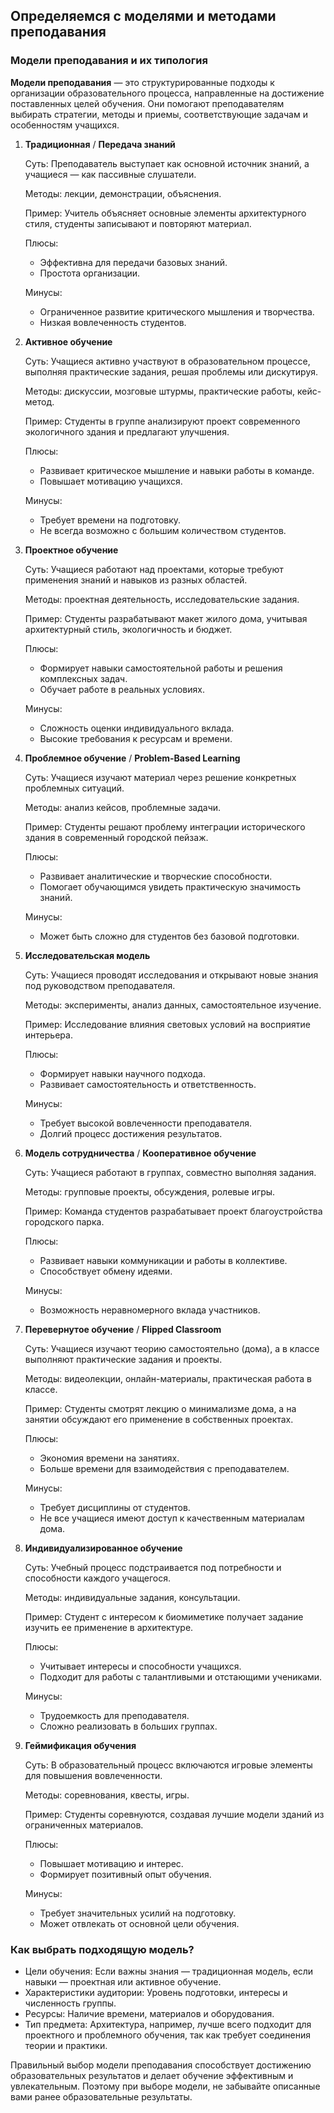 ## Определяемся с моделями и методами преподавания

### Модели преподавания и их типология

**Модели преподавания** — это структурированные подходы к организации образовательного процесса, направленные на достижение поставленных целей обучения. Они помогают преподавателям выбирать стратегии, методы и приемы, соответствующие задачам и особенностям учащихся.

1. **Традиционная** / **Передача знаний**

    Суть: Преподаватель выступает как основной источник знаний, а учащиеся — как пассивные слушатели.

    Методы: лекции, демонстрации, объяснения.

    Пример: Учитель объясняет основные элементы архитектурного стиля, студенты записывают и повторяют материал.

    Плюсы:
    - Эффективна для передачи базовых знаний.
    - Простота организации.
    
    Минусы:
    - Ограниченное развитие критического мышления и творчества.
    - Низкая вовлеченность студентов.

2. **Активное обучение**

    Суть: Учащиеся активно участвуют в образовательном процессе, выполняя практические задания, решая проблемы или дискутируя.

    Методы: дискуссии, мозговые штурмы, практические работы, кейс-метод.
    
    Пример: Студенты в группе анализируют проект современного экологичного здания и предлагают улучшения.
    
    Плюсы:
    - Развивает критическое мышление и навыки работы в команде.
    - Повышает мотивацию учащихся.
    
    Минусы:
    - Требует времени на подготовку.
    - Не всегда возможно с большим количеством студентов.

3. **Проектное обучение**

    Суть: Учащиеся работают над проектами, которые требуют применения знаний и навыков из разных областей.

    Методы: проектная деятельность, исследовательские задания.
    
    Пример: Студенты разрабатывают макет жилого дома, учитывая архитектурный стиль, экологичность и бюджет.
    
    Плюсы:
    - Формирует навыки самостоятельной работы и решения комплексных задач.
    - Обучает работе в реальных условиях.
    
    Минусы:
    - Сложность оценки индивидуального вклада.
    - Высокие требования к ресурсам и времени.

4. **Проблемное обучение** / **Problem-Based Learning**

    Суть: Учащиеся изучают материал через решение конкретных проблемных ситуаций.

    Методы: анализ кейсов, проблемные задачи.
    
    Пример: Студенты решают проблему интеграции исторического здания в современный городской пейзаж.
    
    Плюсы:
    - Развивает аналитические и творческие способности.
    - Помогает обучающимся увидеть практическую значимость знаний.
    
    Минусы:
    - Может быть сложно для студентов без базовой подготовки.

5. **Исследовательская модель**

    Суть: Учащиеся проводят исследования и открывают новые знания под руководством преподавателя.

    Методы: эксперименты, анализ данных, самостоятельное изучение.

    Пример: Исследование влияния световых условий на восприятие интерьера.

    Плюсы:
    - Формирует навыки научного подхода.
    - Развивает самостоятельность и ответственность.
    
    Минусы:
    - Требует высокой вовлеченности преподавателя.
    - Долгий процесс достижения результатов.

6. **Модель сотрудничества** / **Кооперативное обучение**

    Суть: Учащиеся работают в группах, совместно выполняя задания.

    Методы: групповые проекты, обсуждения, ролевые игры.
    
    Пример: Команда студентов разрабатывает проект благоустройства городского парка.
    
    Плюсы:
    - Развивает навыки коммуникации и работы в коллективе.
    - Способствует обмену идеями.
    
    Минусы:
    - Возможность неравномерного вклада участников.

7. **Перевернутое обучение** / **Flipped Classroom**

    Суть: Учащиеся изучают теорию самостоятельно (дома), а в классе выполняют практические задания и проекты.

    Методы: видеолекции, онлайн-материалы, практическая работа в классе.
    
    Пример: Студенты смотрят лекцию о минимализме дома, а на занятии обсуждают его применение в собственных проектах.
    
    Плюсы:
    - Экономия времени на занятиях.
    - Больше времени для взаимодействия с преподавателем.
    
    Минусы:
    - Требует дисциплины от студентов.
    - Не все учащиеся имеют доступ к качественным материалам дома.

8. **Индивидуализированное обучение**

    Суть: Учебный процесс подстраивается под потребности и способности каждого учащегося.

    Методы: индивидуальные задания, консультации.
    
    Пример: Студент с интересом к биомиметике получает задание изучить ее применение в архитектуре.
    
    Плюсы:
    - Учитывает интересы и способности учащихся.
    - Подходит для работы с талантливыми и отстающими учениками.
    
    Минусы:
    - Трудоемкость для преподавателя.
    - Сложно реализовать в больших группах.

9. **Геймификация обучения**

    Суть: В образовательный процесс включаются игровые элементы для повышения вовлеченности.

    Методы: соревнования, квесты, игры.

    Пример: Студенты соревнуются, создавая лучшие модели зданий из ограниченных материалов.

    Плюсы:
    - Повышает мотивацию и интерес.
    - Формирует позитивный опыт обучения.

    Минусы:
    - Требует значительных усилий на подготовку.
    - Может отвлекать от основной цели обучения.

### Как выбрать подходящую модель?

- Цели обучения: Если важны знания — традиционная модель, если навыки — проектная или активное обучение.
- Характеристики аудитории: Уровень подготовки, интересы и численность группы.
- Ресурсы: Наличие времени, материалов и оборудования.
- Тип предмета: Архитектура, например, лучше всего подходит для проектного и проблемного обучения, так как требует соединения теории и практики.

Правильный выбор модели преподавания способствует достижению образовательных результатов и делает обучение эффективным и увлекательным. Поэтому при выборе модели, не забывайте описанные вами ранее образовательные результаты.
